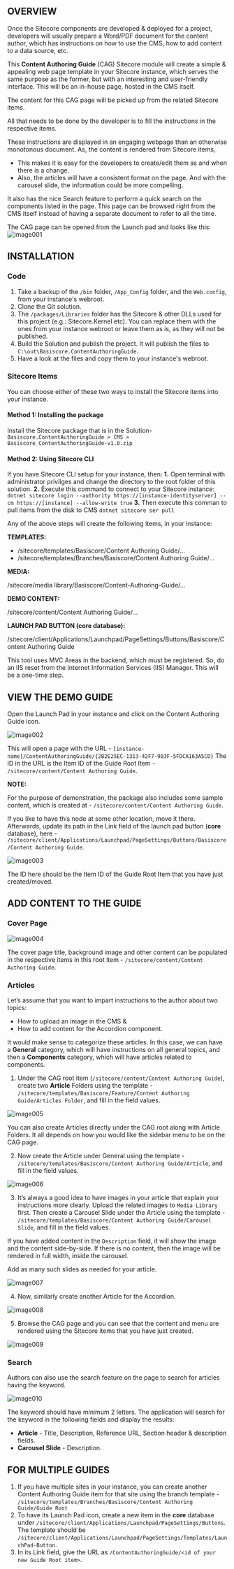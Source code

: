 ## OVERVIEW

Once the Sitecore components are developed & deployed for a project, developers will usually prepare a Word/PDF document for the content author, which has instructions on how to use the CMS, how to add content to a data source, etc.

This **Content Authoring Guide** (CAG) Sitecore module will create a simple & appealing web page template in your Sitecore instance, which serves the same purpose as the former, but with an interesting and user-friendly interface. 
This will be an in-house page, hosted in the CMS itself.  

The content for this CAG page will be picked up from the related Sitecore items. 

All that needs to be done by the developer is to fill the instructions in the respective items.

These instructions are displayed in an engaging webpage than an otherwise monotonous document.
As, the content is rendered from Sitecore items, 
- This makes it is easy for the developers to create/edit them as and when there is a change.
- Also, the articles will have a consistent format on the page. And with the carousel slide, the information could be more compelling.

It also has the nice Search feature to perform a quick search on the components listed in the page.
This page can be browsed right from the CMS itself instead of having a separate document to refer to all the time.

The CAG page can be opened from the Launch pad and looks like this: 
![image001](https://user-images.githubusercontent.com/24619393/203292880-37f129ac-ea33-4362-b895-a55060241d03.png)

## INSTALLATION

### Code
1.	Take a backup of the `/bin` folder, `/App_Config` folder, and the `Web.config`, from your instance's webroot.
2.	Clone the Git solution.
3.	The `/packages/Libraries` folder has the Sitecore & other DLLs used for this project (e.g.: Sitecore.Kernel etc). You can replace them with the ones from your instance webroot or leave them as is, as they will not be published.
4.	Build the Solution and publish the project. It will publish the files to `C:\out\Basiscore.ContentAuthoringGuide`.
5.	Have a look at the files and copy them to your instance's webroot. 

### Sitecore Items
You can choose either of these two ways to install the Sitecore items into your instance.

#### Method 1: Installing the package

Install the Sitecore package that is in the Solution- `Basiscore.ContentAuthoringGuide > CMS > Basiscore_ContentAuthoringGuide-v1.0.zip`  

#### Method 2: Using Sitecore CLI

If you have Sitecore CLI setup for your instance, then:
 **1.** Open terminal with administrator privilges and change the directory to the root folder of this solution.
 **2.** Execute this command to connect to your Sitecore instance:
        `dotnet sitecore login --authority https://[instance-identityserver] --cm https://[instance] --allow-write true`
 **3.** Then execute this comman to pull items from the disk to CMS
        `dotnet sitecore ser pull`
        

Any of the above steps will create the following items, in your instance:

**TEMPLATES:**

- /sitecore/templates/Basiscore/Content Authoring Guide/…
- /sitecore/templates/Branches/Basiscore/Content Authoring Guide/…

**MEDIA:**

/sitecore/media library/Basiscore/Content-Authoring-Guide/...

**DEMO CONTENT:**

/sitecore/content/Content Authoring Guide/…

**LAUNCH PAD BUTTON (core database):**

/sitecore/client/Applications/Launchpad/PageSettings/Buttons/Basiscore/Content Authoring Guide

This tool uses MVC Areas in the backend, which must be registered. So, do an IIS reset from the Internet Information Services (IIS) Manager. This will be a one-time step.

## VIEW THE DEMO GUIDE

Open the Launch Pad in your instance and click on the Content Authoring Guide icon. 

 ![image002](https://user-images.githubusercontent.com/24619393/203295548-c0de76bc-dbe7-425f-afc2-b04bee9532ed.png)


This will open a page with the URL - 
`[instance-name]/ContentAuthoringGuide/{2B2E25EC-1313-42F7-983F-5FDCA163A5CD}`
The ID in the URL is the Item ID of the Guide Root Item - `/sitecore/content/Content Authoring Guide`.

**NOTE:**

For the purpose of demonstration, the package also includes some sample content, which is created at - `/sitecore/content/Content Authoring Guide`.

If you like to have this node at some other location, move it there. Afterwards, update its path in the Link field of the launch pad button (**core** database), here -
`/sitecore/client/Applications/Launchpad/PageSettings/Buttons/Basiscore/Content Authoring Guide`.

![image003](https://user-images.githubusercontent.com/24619393/203295664-4c98e1f7-d21f-4f0b-9b41-1ba14fa1c3af.png)

The ID here should be the Item ID of the Guide Root Item that you have just created/moved.

## ADD CONTENT TO THE GUIDE

### Cover Page
 
 ![image004](https://user-images.githubusercontent.com/24619393/203295733-7683b1d1-ed82-4b00-b3f1-3ffb8becf4f6.png)

The cover page title, background image and other content can be populated in the respective items in this root item - `/sitecore/content/Content Authoring Guide`.

### Articles

Let’s assume that you want to impart instructions to the author about two topics: 
- How to upload an image in the CMS &
- How to add content for the Accordion component.

It would make sense to categorize these articles. In this case, we can have a **General** category, which will have instructions on all general topics, and then a **Components** category, which will have articles related to components.

1. Under the CAG root item (`/sitecore/content/Content Authoring Guide`), create two **Article** Folders using the template - `/sitecore/templates/Basiscore/Feature/Content Authoring Guide/Articles Folder`, and fill in the field values.

 ![image005](https://user-images.githubusercontent.com/24619393/203295828-6abd8fff-e59b-440a-a93d-d7d0b7141455.png)

You can also create Articles directly under the CAG root along with Article Folders. It all depends on how you would like the sidebar menu to be on the CAG page.

2. Now create the Article under General using the template - `/sitecore/templates/Basiscore/Content Authoring Guide/Article`, and fill in the field values.

 ![image006](https://user-images.githubusercontent.com/24619393/203295889-9c2ce51e-6605-4569-85a1-143b87514ed5.png)

3. It’s always a good idea to have images in your article that explain your instructions more clearly.
Upload the related images to `Media Library` first. Then create a Carousel Slide under the Article using the template - `/sitecore/templates/Basiscore/Content Authoring Guide/Carousel Slide`, and fill in the field values.

If you have added content in the `Description` field, it will show the image and the content side-by-side. If there is no content, then the image will be rendered in full width, inside the carousel.

Add as many such slides as needed for your article.

![image007](https://user-images.githubusercontent.com/24619393/203295975-719f7f8d-2249-4faf-81bf-6f7b6f6d7934.png)

 4. Now, similarly create another Article for the Accordion.

 ![image008](https://user-images.githubusercontent.com/24619393/203296057-1b7464e4-a2d7-4b06-98a0-4242e64f6c09.png)

5. Browse the CAG page and you can see that the content and menu are rendered using the Sitecore items that you have just created.

 ![image009](https://user-images.githubusercontent.com/24619393/203296123-138c30fe-c300-40e4-a6b0-783829b6fd84.png)



### Search

Authors can also use the search feature on the page to search for articles having the keyword.

 ![image010](https://user-images.githubusercontent.com/24619393/203296175-2c171668-b7b6-406c-9a9d-cc4234ed9f1d.png)

The keyword should have minimum 2 letters. 
The application will search for the keyword in the following fields and display the results:
- **Article** - Title, Description, Reference URL, Section header & description fields.
- **Carousel Slide** - Description.

## FOR MULTIPLE GUIDES

1. If you have multiple sites in your instance, you can create another Content Authoring Guide item for that site using the branch template - `/sitecore/templates/Branches/Basiscore/Content Authoring Guide/Guide Root`
2. To have its Launch Pad icon, create a new item in the **core** database under `/sitecore/client/Applications/Launchpad/PageSettings/Buttons`. 
The template should be `/sitecore/client/Applications/Launchpad/PageSettings/Templates/LaunchPad-Button`.
3. In its Link field, give the URL as `/ContentAuthoringGuide/<id of your new Guide Root item>`.
